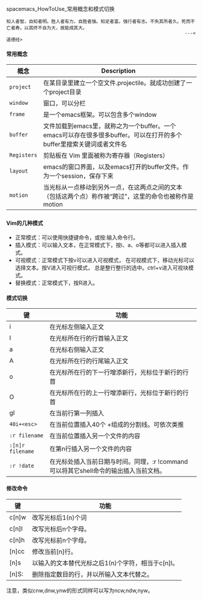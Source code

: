 

spacemacs_HowToUse_常用概念和模式切换

```
知人者智，自知者明。胜人者有力，自胜者强。知足者富。强行者有志。不失其所者久。死而不亡者寿。以其终不自为大，故能成其大。
                                                                  ---<道德经>
```



#### 常用概念



| 概念        | Description                                                  |
| ----------- | ------------------------------------------------------------ |
| `project`   | 在某目录里建立一个空文件.projectile。就成功创建了一个project目录 |
| `window`    | 窗口，可以分栏                                               |
| `frame`     | 是一个emacs框架。可以包含多个window                          |
| `buffer`    | 文件加载到emacs里，就称之为一个buffer。一个emacs可以存在很多很多buffer。可以在打开的多个buffer里搜索关键词或者文件名 |
| `Registers` | 剪贴板在 Vim 里面被称为寄存器（Registers）                   |
| `layout`    | emacs的窗口界面，以及emacs打开的buffer文件。作为一个session，保存下来 |
| `motion`    | 当光标从一点移动到另外一点，在这两点之间的文本（包括这两个点）称作被“跨过”，这里的命令也被称作是 motion |

#####  

#### Vim的几种模式

- 正常模式：可以使用快捷键命令，或按:输入命令行。
- 插入模式：可以输入文本，在正常模式下，按i、a、o等都可以进入插入模式。
- 可视模式：正常模式下按v可以进入可视模式， 在可视模式下，移动光标可以选择文本。按V进入可视行模式， 总是整行整行的选中。ctrl+v进入可视块模式。
- 替换模式：正常模式下，按R进入。



#### 模式切换

| **键**           | **功能**                                                     |
| ---------------- | ------------------------------------------------------------ |
| i                | 在光标左侧输入正文                                           |
| I                | 在光标所在行的行首输入正文                                   |
| a                | 在光标右侧输入正文                                           |
| A                | 在光标所在行的行尾输入正文                                   |
| o                | 在光标所在行的下一行增添新行，光标位于新行的行首             |
| O                | 在光标所在行的上一行增添新行，光标位于新行的行首             |
| gI               | 在当前行第一列插入                                           |
| `40i+<esc>`      | 在当前位置插入40个 +组成的分割线。可依次类推                 |
| `:r filename`    | 在当前位置插入另一个文件的内容                               |
| `:[n]r filename` | 在第n行插入另一个文件的内容                                  |
| `:r !date`       | 在光标处插入当前日期与时间。同理，:r !command可以将其它shell命令的输出插入当前文档。 |



#### 修改命令

| **键** | **功能**                                          |
| ------ | ------------------------------------------------- |
| c[n]w  | 改写光标后1(n)个词                                |
| c[n]l  | 改写光标后n个字母。                               |
| c[n]h  | 改写光标前n个字母。                               |
| [n]cc  | 修改当前[n]行。                                   |
| [n]s   | 以输入的文本替代光标之后1(n)个字符，相当于c[n]l。 |
| [n]S:  | 删除指定数目的行，并以所输入文本代替之。          |

注意，类似cnw,dnw,ynw的形式同样可以写为ncw,ndw,nyw。